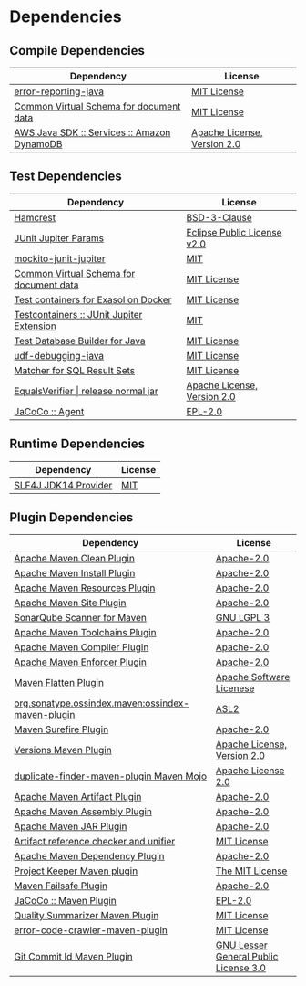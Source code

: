 <!-- @formatter:off -->
# Dependencies

## Compile Dependencies

| Dependency                                       | License                          |
| ------------------------------------------------ | -------------------------------- |
| [error-reporting-java][0]                        | [MIT License][1]                 |
| [Common Virtual Schema for document data][2]     | [MIT License][3]                 |
| [AWS Java SDK :: Services :: Amazon DynamoDB][4] | [Apache License, Version 2.0][5] |

## Test Dependencies

| Dependency                                      | License                           |
| ----------------------------------------------- | --------------------------------- |
| [Hamcrest][6]                                   | [BSD-3-Clause][7]                 |
| [JUnit Jupiter Params][8]                       | [Eclipse Public License v2.0][9]  |
| [mockito-junit-jupiter][10]                     | [MIT][11]                         |
| [Common Virtual Schema for document data][2]    | [MIT License][3]                  |
| [Test containers for Exasol on Docker][12]      | [MIT License][13]                 |
| [Testcontainers :: JUnit Jupiter Extension][14] | [MIT][15]                         |
| [Test Database Builder for Java][16]            | [MIT License][17]                 |
| [udf-debugging-java][18]                        | [MIT License][19]                 |
| [Matcher for SQL Result Sets][20]               | [MIT License][21]                 |
| [EqualsVerifier \| release normal jar][22]      | [Apache License, Version 2.0][23] |
| [JaCoCo :: Agent][24]                           | [EPL-2.0][25]                     |

## Runtime Dependencies

| Dependency                 | License   |
| -------------------------- | --------- |
| [SLF4J JDK14 Provider][26] | [MIT][27] |

## Plugin Dependencies

| Dependency                                              | License                                     |
| ------------------------------------------------------- | ------------------------------------------- |
| [Apache Maven Clean Plugin][28]                         | [Apache-2.0][23]                            |
| [Apache Maven Install Plugin][29]                       | [Apache-2.0][23]                            |
| [Apache Maven Resources Plugin][30]                     | [Apache-2.0][23]                            |
| [Apache Maven Site Plugin][31]                          | [Apache-2.0][23]                            |
| [SonarQube Scanner for Maven][32]                       | [GNU LGPL 3][33]                            |
| [Apache Maven Toolchains Plugin][34]                    | [Apache-2.0][23]                            |
| [Apache Maven Compiler Plugin][35]                      | [Apache-2.0][23]                            |
| [Apache Maven Enforcer Plugin][36]                      | [Apache-2.0][23]                            |
| [Maven Flatten Plugin][37]                              | [Apache Software Licenese][23]              |
| [org.sonatype.ossindex.maven:ossindex-maven-plugin][38] | [ASL2][39]                                  |
| [Maven Surefire Plugin][40]                             | [Apache-2.0][23]                            |
| [Versions Maven Plugin][41]                             | [Apache License, Version 2.0][23]           |
| [duplicate-finder-maven-plugin Maven Mojo][42]          | [Apache License 2.0][43]                    |
| [Apache Maven Artifact Plugin][44]                      | [Apache-2.0][23]                            |
| [Apache Maven Assembly Plugin][45]                      | [Apache-2.0][23]                            |
| [Apache Maven JAR Plugin][46]                           | [Apache-2.0][23]                            |
| [Artifact reference checker and unifier][47]            | [MIT License][48]                           |
| [Apache Maven Dependency Plugin][49]                    | [Apache-2.0][23]                            |
| [Project Keeper Maven plugin][50]                       | [The MIT License][51]                       |
| [Maven Failsafe Plugin][52]                             | [Apache-2.0][23]                            |
| [JaCoCo :: Maven Plugin][53]                            | [EPL-2.0][25]                               |
| [Quality Summarizer Maven Plugin][54]                   | [MIT License][55]                           |
| [error-code-crawler-maven-plugin][56]                   | [MIT License][57]                           |
| [Git Commit Id Maven Plugin][58]                        | [GNU Lesser General Public License 3.0][59] |

[0]: https://github.com/exasol/error-reporting-java/
[1]: https://github.com/exasol/error-reporting-java/blob/main/LICENSE
[2]: https://github.com/exasol/virtual-schema-common-document/
[3]: https://github.com/exasol/virtual-schema-common-document/blob/main/LICENSE
[4]: https://aws.amazon.com/sdkforjava
[5]: https://aws.amazon.com/apache2.0
[6]: http://hamcrest.org/JavaHamcrest/
[7]: https://raw.githubusercontent.com/hamcrest/JavaHamcrest/master/LICENSE
[8]: https://junit.org/junit5/
[9]: https://www.eclipse.org/legal/epl-v20.html
[10]: https://github.com/mockito/mockito
[11]: https://opensource.org/licenses/MIT
[12]: https://github.com/exasol/exasol-testcontainers/
[13]: https://github.com/exasol/exasol-testcontainers/blob/main/LICENSE
[14]: https://java.testcontainers.org
[15]: http://opensource.org/licenses/MIT
[16]: https://github.com/exasol/test-db-builder-java/
[17]: https://github.com/exasol/test-db-builder-java/blob/main/LICENSE
[18]: https://github.com/exasol/udf-debugging-java/
[19]: https://github.com/exasol/udf-debugging-java/blob/main/LICENSE
[20]: https://github.com/exasol/hamcrest-resultset-matcher/
[21]: https://github.com/exasol/hamcrest-resultset-matcher/blob/main/LICENSE
[22]: https://www.jqno.nl/equalsverifier
[23]: https://www.apache.org/licenses/LICENSE-2.0.txt
[24]: https://www.eclemma.org/jacoco/index.html
[25]: https://www.eclipse.org/legal/epl-2.0/
[26]: http://www.slf4j.org
[27]: https://opensource.org/license/mit
[28]: https://maven.apache.org/plugins/maven-clean-plugin/
[29]: https://maven.apache.org/plugins/maven-install-plugin/
[30]: https://maven.apache.org/plugins/maven-resources-plugin/
[31]: https://maven.apache.org/plugins/maven-site-plugin/
[32]: http://docs.sonarqube.org/display/PLUG/Plugin+Library/sonar-scanner-maven/sonar-maven-plugin
[33]: http://www.gnu.org/licenses/lgpl.txt
[34]: https://maven.apache.org/plugins/maven-toolchains-plugin/
[35]: https://maven.apache.org/plugins/maven-compiler-plugin/
[36]: https://maven.apache.org/enforcer/maven-enforcer-plugin/
[37]: https://www.mojohaus.org/flatten-maven-plugin/
[38]: https://sonatype.github.io/ossindex-maven/maven-plugin/
[39]: http://www.apache.org/licenses/LICENSE-2.0.txt
[40]: https://maven.apache.org/surefire/maven-surefire-plugin/
[41]: https://www.mojohaus.org/versions/versions-maven-plugin/
[42]: https://basepom.github.io/duplicate-finder-maven-plugin
[43]: http://www.apache.org/licenses/LICENSE-2.0.html
[44]: https://maven.apache.org/plugins/maven-artifact-plugin/
[45]: https://maven.apache.org/plugins/maven-assembly-plugin/
[46]: https://maven.apache.org/plugins/maven-jar-plugin/
[47]: https://github.com/exasol/artifact-reference-checker-maven-plugin/
[48]: https://github.com/exasol/artifact-reference-checker-maven-plugin/blob/main/LICENSE
[49]: https://maven.apache.org/plugins/maven-dependency-plugin/
[50]: https://github.com/exasol/project-keeper/
[51]: https://github.com/exasol/project-keeper/blob/main/LICENSE
[52]: https://maven.apache.org/surefire/maven-failsafe-plugin/
[53]: https://www.jacoco.org/jacoco/trunk/doc/maven.html
[54]: https://github.com/exasol/quality-summarizer-maven-plugin/
[55]: https://github.com/exasol/quality-summarizer-maven-plugin/blob/main/LICENSE
[56]: https://github.com/exasol/error-code-crawler-maven-plugin/
[57]: https://github.com/exasol/error-code-crawler-maven-plugin/blob/main/LICENSE
[58]: https://github.com/git-commit-id/git-commit-id-maven-plugin
[59]: http://www.gnu.org/licenses/lgpl-3.0.txt
